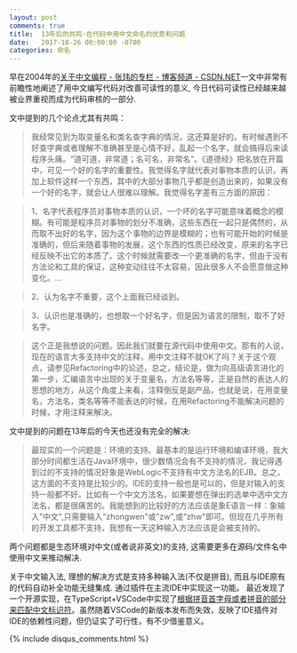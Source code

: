 ```yaml
---
layout: post
comments: true
title:  13年后的共鸣-在代码中用中文命名的优势和问题
date:   2017-10-26 00:00:00 -0700
categories: 命名
---
```


早在2004年的[关于中文编程 - 张玮的专栏 - 博客频道 - CSDN.NET](blog.csdn.net/zhangweis/article/details/55213)一文中非常有前瞻性地阐述了用中文编写代码对改善可读性的意义, 今日代码可读性已经越来越被业界重视而成为代码审核的一部分.

文中提到的几个论点尤其有共鸣：
> 我经常见到为取变量名和类名查字典的情况，这还算是好的。有时候遇到不好查字典或者理解不准确甚至是心情不好，乱起一个名字，就会搞得后来读程序头痛。“道可道，非常道；名可名，非常名”。《道德经》把名放在开篇中，可见一个好的名字的重要性。我觉得名字就代表对事物本质的认识，再加上软件这样一个东西，其中的大部分事物几乎都是创造出来的，如果没有一个好的名字，就会让人很难以理解。我觉得名字差有三方面的原因：

> 1、名字代表程序员对事物本质的认识，一个坏的名字可能意味着概念的模糊。有可能是程序员对事物的划分不准确，这些东西在一起只是偶然的，从而取不出好的名字，因为这个事物的边界是模糊的；也有可能开始的时候是准确的，但后来随着事物的发展，这个东西的性质已经改变，原来的名字已经反映不出它的本质了。这个时候就需要改一个更准确的名字，但由于没有方法论和工具的保证，这种变动往往不太容易，因此很多人不会愿意做这种变化。...

> 2、认为名字不重要，这个上面我已经谈到。

> 3、认识也是准确的，也想取一个好名字，但是因为语言的限制，取不了好名字。

>这个正是我想说的问题。因此我们就要在源代码中使用中文。那有的人说，现在的语言大多支持中文的注释，用中文注释不就OK了吗？关于这个观点，请参见Refactoring中的论述，总之，结论是，做为向高级语言进化的第一步，汇编语言中出现的关于变量名，方法名等等，正是自然的表达人的思想的地方，从这个角度上来看，注释倒反是副产品，也就是说，在用变量名，方法名，类名等等不能表达的时候，在用Refactoring不能解决问题的时候，才用注释来解决。

文中提到的问题在13年后的今天也还没有完全的解决:

> 最现实的一个问题是：环境的支持。最基本的是运行环境和编译环境，我大部分时间都生活在Java环境中，很少数情况会有不支持的情况，我记得遇到过的不支持的情况好象是WebLogic不支持有中文方法名的EJB。总之，这方面的不支持是比较少的。IDE的支持一般也是可以的，但是对输入的支持一般都不好。比如有一个中文方法名，如果要想在弹出的选单中选中文方法名，都是很痛苦的。我能想到的比较好的方法应该是象E语言一样：象输入"中文",只需要输入"zhongwen"或"zw",或"zhw"即可。但现在几乎所有的开发工具都不支持，我想有一天这种输入方法应该是会被支持的。

两个问题都是生态环境对中文(或者说非英文)的支持, 这需要更多在源码/文件名中使用中文来推动解决.

关于中文输入法, 理想的解决方式是支持多种输入法(不仅是拼音), 而且与IDE原有的代码自动补全功能无缝集成. 通过插件在主流IDE中实现这一功能。 最近发现了一个开源实现，在TypeScript+VSCode中实现了[根据拼音首字母或者拼音的部分来匹配中文标识符](https://github.com/program-in-chinese/overview/issues/11#issuecomment-320431936)。虽然随着VSCode的新版本发布而失效，反映了IDE插件对IDE的依赖性问题，但仍证实了可行性，有不少借鉴意义。

{% include disqus_comments.html %}